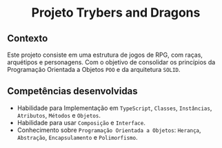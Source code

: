 # <p align="center">Projeto Trybers and Dragons</p>

## Contexto

Este projeto consiste em uma estrutura de jogos de RPG, com raças, arquétipos e personagens. Com o objetivo de consolidar os princípios da Programação Orientada a Objetos `POO` e da arquitetura `SOLID`.

## Competências desenvolvidas

- Habilidade para Implementação em `TypeScript`, `Classes`, `Instâncias`, `Atributos`, `Métodos` e `Objetos`.
- Habilidade para usar `Composição` e `Interface`.
- Conhecimento sobre `Programação Orientada a Objetos`: `Herança`, `Abstração`, `Encapsulamento` e `Polimorfismo`.
